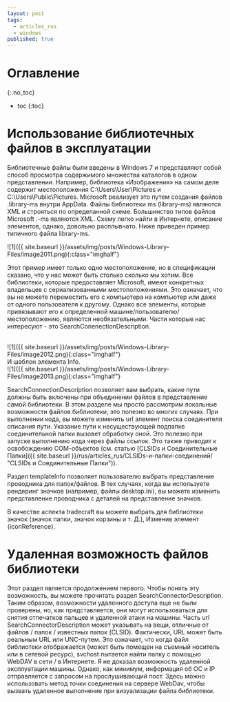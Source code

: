 ```yaml
---
layout: post
tags:
  - articles_rus
  - windows
published: true
---
```

# Оглавление
{:.no_toc}

* toc
{:toc}

# Использование библиотечных файлов в эксплуатации

Библиотечные файлы были введены в Windows 7 и представляют собой способ просмотра содержимого множества каталогов в одном представлении. Например, библиотека «Изображения» на самом деле содержит местоположения C:\\Users\\User\\Pictures и C:\\Users\\Public\\Pictures. Microsoft реализует это путем создания файлов .library-ms внутри AppData. Файлы библиотеки ms (library-ms) являются XML и строяться по определанной схеме. Большинство типов файлов Microsoft .-ms являются XML. Схему легко найти в Интернете, описание элементов, однако, довольно расплывчато. Ниже приведен пример типичного файла library-ms.

![1]({{ site.baseurl }}/assets/img/posts/Windows-Library-Files/image2011.png){:class="imghalf"}

Этот пример имеет только одно местоположение, но в спецификации сказано, что у нас может быть столько сколько мы хотим. Все библиотеки, которые предоставляет Microsoft, имеют конкретных владельцев с сериализованными местоположениями. Это означает, что вы не можете переместить его с компьютера на компьютер или даже от одного пользователя к другому. Однако все элементы, которые привязывают его к определенной машине/пользователю/местоположению, являются необязательными. Части которые нас интересуют - это SearchConenectionDescription.

<br>
![1]({{ site.baseurl }}/assets/img/posts/Windows-Library-Files/image2012.png){:class="imghalf"}
<br>
								И шаблон элемента Info.
<br>
![1]({{ site.baseurl }}/assets/img/posts/Windows-Library-Files/image2013.png){:class="imghalf"}
<br>

SearchConnectionDescription позволяет вам выбрать, какие пути должны быть включены при объединении файлов в представление самой библиотеки. В этом разделе мы просто рассмотрим локальные возможности файлов библиотеки, это полезно во многих случаях. При выполнении кода, вы можете изменить url элемент поиска соединителя описания пути. Указание пути к несуществующей подпапке соединительной папки вызовет обработку оной. Это полезно при запуске выполнению кода через файлы ссылок. Это также приводит к освобождению COM-объектов (см. статью [CLSIDs и Соединительные Папки]({{ site.baseurl }}/rus/articles_rus/CLSIDs-и-папки-соединений/ "CLSIDs и Соединительные Папки")).

 
Раздел templateInfo позволяет пользователю выбрать представление проводника для папок/файлов. В тех случаях, когда вы используете рендеринг значков (например, файлы desktop.ini), вы можете изменить представление проводника с деталей на представление значков.


В качестве аспекта tradecraft вы можете выбрать для библиотеки значок (значок папки, значок корзины и т. Д.), Изменив элемент {iconReference}.

# Удаленная возможность файлов библиотеки

Этот раздел является продолжением первого. Чтобы понять эту возможность, вы можете прочитать раздел SearchConnectorDescription. Таким образом, возможности удаленного доступа еще не были проверены, но, как представляется, они могут использоваться для снятия отпечатков пальцев и удаленной атаки на машины. Часть url SearchConnectorDescription может указывать на вещи, отличные от файлов / папок / известных папок (CLSID). Фактически, URL может быть реальным URL или UNC-путем. Это означает, что когда файл библиотеки отображается (может быть помещен на съемный носитель или в сетевой ресурс), svchost пытается найти папку с помощью WebDAV в сети / в Интернете. Я не доказал возможность удаленной эксплуатации машины. Однако, как минимум, информация об ОС и IP отправляется с запросом на прослушивающий пост. Здесь можно использовать метод точки соединения на сервере WebDav, чтобы вызвать удаленное выполнение при визуализации файла библиотеки.

